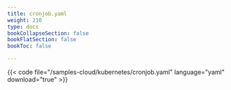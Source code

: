 ```yaml
---
title: cronjob.yaml
weight: 210
type: docs
bookCollapseSection: false
bookFlatSection: false
bookToc: false

---
```


{{< code file="/samples-cloud/kubernetes/cronjob.yaml" language="yaml" download="true" >}}
